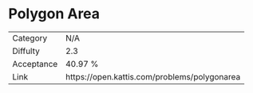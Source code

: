 # Polygon Area

<table>
    <tr>
        <td>Category</td>
        <td>N/A</td>
    </tr>
    <tr>
        <td>Diffulty</td>
        <td>2.3</td>
    </tr>
    <tr>
        <td>Acceptance</td>
        <td>40.97 %</td>
    </tr>
    <tr>
        <td>Link</td>
        <td>https://open.kattis.com/problems/polygonarea</td>
    </tr>
</table>
